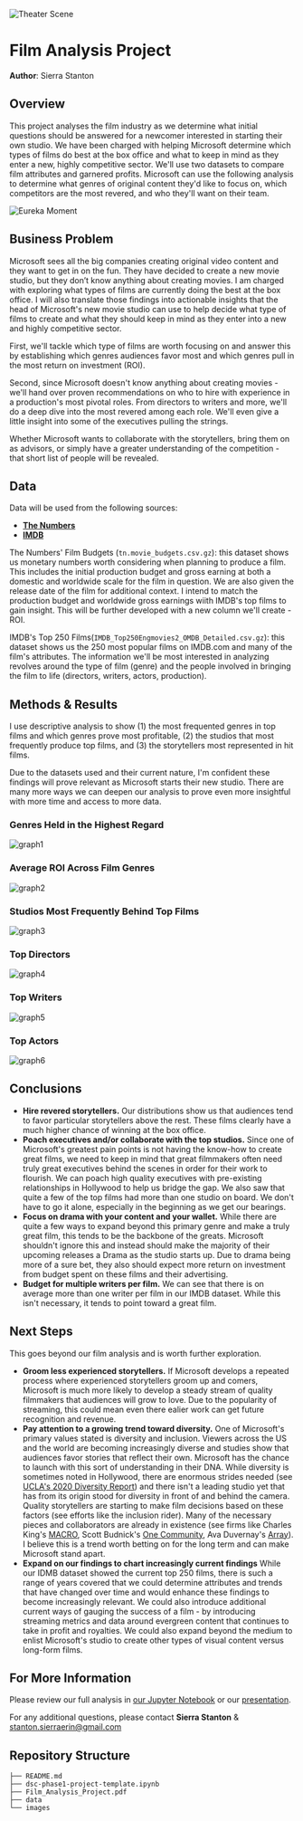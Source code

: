 ![Theater Scene](images/zooey-deschanel-joseph-gordon-levitt-500-days-of-summer-vaRCdgM0fLNrW.gif)

 
# Film Analysis Project

**Author**: Sierra Stanton

## Overview

This project analyses the film industry as we determine what initial questions should be answered for a newcomer interested in starting their own studio. We have been charged with helping Microsoft determine which types of films do best at the box office and what to keep in mind as they enter a new, highly competitive sector. We'll use two datasets to compare film attributes and garnered profits. Microsoft can use the following analysis to determine what genres of original content they'd like to focus on, which competitors are the most revered, and who they'll want on their team.

![Eureka Moment](/images/lgbt-transgender-trans-l0ErBdKr1fnFRZIbu.gif)

## Business Problem

Microsoft sees all the big companies creating original video content and they want to get in on the fun. They have decided to create a new movie studio, but they don’t know anything about creating movies. I am charged with exploring what types of films are currently doing the best at the box office. I will also translate those findings into actionable insights that the head of Microsoft's new movie studio can use to help decide what type of films to create and what they should keep in mind as they enter into a new and highly competitive sector.

First, we'll tackle which type of films are worth focusing on and answer this by establishing which genres audiences favor most and which genres pull in the most return on investment (ROI).

Second, since Microsoft doesn't know anything about creating movies - we'll hand over proven recommendations on who to hire with experience in a production's most pivotal roles. From directors to writers and more, we'll do a deep dive into the most revered among each role. We'll even give a little insight into some of the executives pulling the strings. 

Whether Microsoft wants to collaborate with the storytellers, bring them on as advisors, or simply have a greater understanding of the competition - that short list of people will be revealed.

## Data

Data will be used from the following sources:
* __[The Numbers](https://the-numbers.com)__
* __[IMDB](https://imdb.com)__

The Numbers' Film Budgets (`tn.movie_budgets.csv.gz`): this dataset shows us monetary numbers worth considering when planning to produce a film. This includes the initial production budget and gross earning at both a domestic and worldwide scale for the film in question. We are also given the release date of the film for additional context. I intend to match the production budget and worldwide gross earnings wiith IMDB's top films to gain insight. This will be further developed with a new column we'll create - ROI.

IMDB's Top 250 Films(`IMDB_Top250Engmovies2_OMDB_Detailed.csv.gz`): this dataset shows us the 250 most popular films on IMDB.com and many of the film's attributes. The information we'll be most interested in analyzing revolves around the type of film (genre) and the people involved in bringing the film to life (directors, writers, actors, production).

## Methods & Results

I use descriptive analysis to show (1) the most frequented genres in top films and which genres prove most profitable, (2) the studios that most frequently produce top films, and (3) the storytellers most represented in hit films.

Due to the datasets used and their current nature, I'm confident these findings will prove relevant as Microsoft starts their new studio. There are many more ways we can deepen our analysis to prove even more insightful with more time and access to more data.

### Genres Held in the Highest Regard
![graph1](./images/visual_top_genre.png)

### Average ROI Across Film Genres
![graph2](./images/visual_roi_across_genres.png)

### Studios Most Frequently Behind Top Films
![graph3](./images/visual_top_studios.png)

### Top Directors
![graph4](./images/visual_top_directors.png)

### Top Writers
![graph5](./images/visual_top_writers.png)

### Top Actors
![graph6](./images/visual_top_actors.png)

## Conclusions

* **Hire revered storytellers.** Our distributions show us that audiences tend to favor particular storytellers above the rest. These films clearly have a much higher chance of winning at the box office.
* **Poach executives and/or collaborate with the top studios.** Since one of Microsoft's greatest pain points is not having the know-how to create great films, we need to keep in mind that great filmmakers often need truly great executives behind the scenes in order for their work to flourish. We can poach high quality executives with pre-existing relationships in Hollywood to help us bridge the gap. We also saw that quite a few of the top films had more than one studio on board. We don't have to go it alone, especially in the beginning as we get our bearings.
* **Focus on drama with your content and your wallet.** While there are quite a few ways to expand beyond this primary genre and make a truly great film, this tends to be the backbone of the greats. Microsoft shouldn't ignore this and instead should make the majority of their upcoming releases a Drama as the studio starts up. Due to drama being more of a sure bet, they also should expect more return on investment from budget spent on these films and their advertising.
* **Budget for multiple writers per film.** We can see that there is on average more than one writer per film in our IMDB dataset. While this isn't necessary, it tends to point toward a great film.

## Next Steps

This goes beyond our film analysis and is worth further exploration.

* **Groom less experienced storytellers.** If Microsoft develops a repeated process where experienced storytellers groom up and comers, Microsoft is much more likely to develop a steady stream of quality filmmakers that audiences will grow to love. Due to the popularity of streaming, this could mean even there ealier work can get future recognition and revenue.
* **Pay attention to a growing trend toward diversity.** One of Microsoft's primary values stated is diversity and inclusion. Viewers across the US and the world are becoming increasingly diverse and studies show that audiences favor stories that reflect their own. Microsoft has the chance to launch with this sort of understanding in their DNA. While diversity is sometimes noted in Hollywood, there are enormous strides needed (see [UCLA's 2020 Diversity Report](https://socialsciences.ucla.edu/wp-content/uploads/2020/02/UCLA-Hollywood-Diversity-Report-2020-Film-2-6-2020.pdf)) and there isn't a leading studio yet that has from its origin stood for diversity in front of and behind the camera. Quality storytellers are starting to make film decisions based on these factors (see efforts like the inclusion rider). Many of the necessary pieces and collaborators are already in existence (see firms like Charles King's [MACRO](https://www.staymacro.com/), Scott Budnick's [One Community](http://1communityllc.com/), Ava Duvernay's [Array](http://www.arraynow.com/)). I believe this is a trend worth betting on for the long term and can make Microsoft stand apart.
* **Expand on our findings to chart increasingly current findings** While our IDMB dataset showed the current top 250 films, there is such a range of years covered that we could determine attributes and trends that have changed over time and would enhance these findings to become increasingly relevant. We could also introduce additional current ways of gauging the success of a film - by introducing streaming metrics and data around evergreen content that continues to take in profit and royalties. We could also expand beyond the medium to enlist Microsoft's studio to create other types of visual content versus long-form films.

## For More Information

Please review our full analysis in [our Jupyter Notebook](./dsc-film-analysis-project.ipynb) or our [presentation](./Film_Analysis_Project.pdf).

For any additional questions, please contact **Sierra Stanton** & stanton.sierraerin@gmail.com

## Repository Structure

```
├── README.md
├── dsc-phase1-project-template.ipynb
├── Film_Analysis_Project.pdf
├── data
└── images
```
